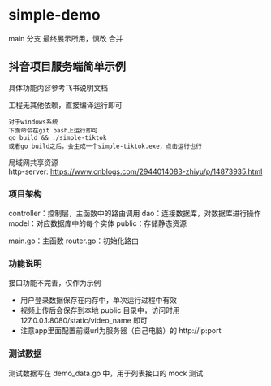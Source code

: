 # simple-demo

main 分支
最终展示所用，慎改 合并

## 抖音项目服务端简单示例

具体功能内容参考飞书说明文档

工程无其他依赖，直接编译运行即可

```shell
对于windows系统
下面命令在git bash上运行即可
go build && ./simple-tiktok
或者go build之后，会生成一个simple-tiktok.exe，点击运行也行
```

局域网共享资源  
http-server: https://www.cnblogs.com/2944014083-zhiyu/p/14873935.html

### 项目架构

controller：控制层，主函数中的路由调用
dao：连接数据库，对数据库进行操作
model：对应数据库中的每个实体
public：存储静态资源

main.go：主函数
router.go：初始化路由


### 功能说明

接口功能不完善，仅作为示例

* 用户登录数据保存在内存中，单次运行过程中有效
* 视频上传后会保存到本地 public 目录中，访问时用 127.0.0.1:8080/static/video_name 即可
* 注意app里面配置前缀url为服务器（自己电脑）的 http://ip:port

### 测试数据

测试数据写在 demo_data.go 中，用于列表接口的 mock 测试